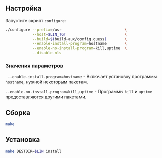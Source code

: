 <package-info :package="package" showsbu></package-info>

<script>
		new Vue({
		el: '#main',
		data: { package: {} },
		mounted: function () {
				this.getPackage('coreutils');
		},
		methods: {
			getPackage: function(name) {
					getPackage(name)
					.then(response => this.package = response);
			},
		}
  })
</script>

## Настройка

Запустите скрипт `configure`:

```bash
./configure --prefix=/usr                            \
            --host=$LIN_TGT                          \
            --build=$(build-aux/config.guess)        \
            --enable-install-program=hostname        \
            --enable-no-install-program=kill,uptime  \
            --disable-nls
```

### Значения параметров

` --enable-install-program=hostname` - Включает установку программы `hostname`, нужной некоторым пакетам.

`--enable-no-install-program=kill,uptime` - Программы `kill` и `uptime` предоставляются другими пакетами.

## Сборка

```bash
make
```

## Установка

```bash
make DESTDIR=$LIN install
```
